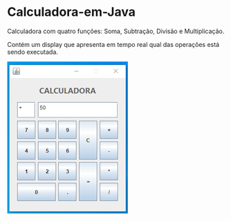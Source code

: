 # Calculadora-em-Java

Calculadora com quatro funções: Soma, Subtração, Divisão e Multiplicação.

Contém um display que apresenta em tempo real qual das operações está sendo executada.

![Texto Alternativo](https://github.com/Carlos-E-A-Oliveira/Calculadora-em-Java/blob/main/Captura%20de%20tela%201.png)

